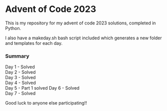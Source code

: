 # Advent of Code 2023

This is my repository for my advent of code 2023 solutions, completed in Python.

I also have a makeday.sh bash script included which generates a new folder and templates for each day.

### Summary

Day 1 - Solved  
Day 2 - Solved  
Day 3 - Solved  
Day 4 - Solved  
Day 5 - Part 1 solved
Day 6 - Solved  
Day 7 - Solved  

Good luck to anyone else participating!!